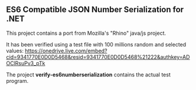 ## ES6 Compatible JSON Number Serialization for .NET

This project contains a port from Mozilla's "Rhino" java/js project.

It has been verified using a test file with 100 millions random and selected values:
https://onedrive.live.com/embed?cid=9341770E0D0D5468&resid=9341770E0D0D5468%21222&authkey=ADOClRsuPv3_pTk

The project **verify-es6numberserialization** contains the actual test program.
